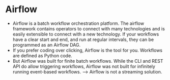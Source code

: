 # Airflow
- Airflow is a batch workflow orchestration platform. The airflow framework contains operators to connect with many technologies and is easily extensible to connect with a new technology. If your workflows have a clear start and end, and run at regular intervals, they can be programmed as an Airflow DAG.
- If you prefer coding over clicking, Airflow is the tool for you. Workflows are defined as Python code.
- But Airflow was built for finite batch workflows. While the CLI and REST API do allow triggering workflows, Airflow was not built for infinitely running event-based workflows. --> Airflow is not a streaming solution. 